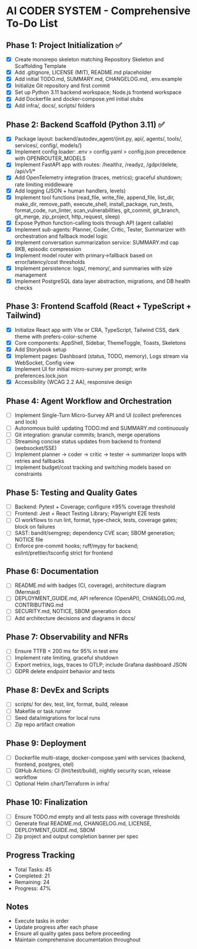 # AI CODER SYSTEM - Comprehensive To-Do List

## Phase 1: Project Initialization ✅
- [x] Create monorepo skeleton matching Repository Skeleton and Scaffolding Template
- [x] Add .gitignore, LICENSE (MIT), README.md placeholder
- [x] Add initial TODO.md, SUMMARY.md, CHANGELOG.md, .env.example
- [x] Initialize Git repository and first commit
- [x] Set up Python 3.11 backend workspace; Node.js frontend workspace
- [x] Add Dockerfile and docker-compose.yml initial stubs
- [x] Add infra/, docs/, scripts/ folders

## Phase 2: Backend Scaffold (Python 3.11) ✅
- [x] Package layout: backend/autodev_agent/{init.py, api/, agents/, tools/, services/, config/, models/}
- [x] Implement config loader: .env > config.yaml > config.json precedence with OPENROUTER_MODELS
- [x] Implement FastAPI app with routes: /healthz, /readyz, /gdpr/delete, /api/v1/*
- [x] Add OpenTelemetry integration (traces, metrics); graceful shutdown; rate limiting middleware
- [x] Add logging (JSON + human handlers, levels)
- [x] Implement tool functions (read_file, write_file, append_file, list_dir, make_dir, remove_path, execute_shell, install_package, run_tests, format_code, run_linter, scan_vulnerabilities, git_commit, git_branch, git_merge, zip_project, http_request, sleep)
- [x] Expose Python function-calling tools through API (agent callable)
- [x] Implement sub-agents: Planner, Coder, Critic, Tester, Summarizer with orchestration and fallback model logic
- [x] Implement conversation summarization service: SUMMARY.md cap 8KB, episodic compression
- [x] Implement model router with primary→fallback based on error/latency/cost thresholds
- [x] Implement persistence: logs/, memory/, and summaries with size management
- [x] Implement PostgreSQL data layer abstraction, migrations, and DB health checks

## Phase 3: Frontend Scaffold (React + TypeScript + Tailwind)
- [x] Initialize React app with Vite or CRA, TypeScript, Tailwind CSS, dark theme with prefers-color-scheme
- [x] Core components: AppShell, Sidebar, ThemeToggle, Toasts, Skeletons
- [x] Add Storybook setup
- [x] Implement pages: Dashboard (status, TODO, memory), Logs stream via WebSocket, Config view
- [x] Implement UI for initial micro-survey per prompt; write preferences.lock.json
- [x] Accessibility (WCAG 2.2 AA), responsive design

## Phase 4: Agent Workflow and Orchestration
- [ ] Implement Single-Turn Micro-Survey API and UI (collect preferences and lock)
- [ ] Autonomous build: updating TODO.md and SUMMARY.md continuously
- [ ] Git integration: granular commits; branch, merge operations
- [ ] Streaming concise status updates from backend to frontend (websocket/SSE)
- [ ] Implement planner → coder → critic → tester → summarizer loops with retries and fallbacks
- [ ] Implement budget/cost tracking and switching models based on constraints

## Phase 5: Testing and Quality Gates
- [ ] Backend: Pytest + Coverage; configure ≥95% coverage threshold
- [ ] Frontend: Jest + React Testing Library; Playwright E2E tests
- [ ] CI workflows to run lint, format, type-check, tests, coverage gates; block on failures
- [ ] SAST: bandit/semgrep; dependency CVE scan; SBOM generation; NOTICE file
- [ ] Enforce pre-commit hooks; ruff/mypy for backend; eslint/prettier/tsconfig strict for frontend

## Phase 6: Documentation
- [ ] README.md with badges (CI, coverage), architecture diagram (Mermaid)
- [ ] DEPLOYMENT_GUIDE.md, API reference (OpenAPI), CHANGELOG.md, CONTRIBUTING.md
- [ ] SECURITY.md, NOTICE, SBOM generation docs
- [ ] Add architecture decisions and diagrams in docs/

## Phase 7: Observability and NFRs
- [ ] Ensure TTFB < 200 ms for 95% in test env
- [ ] Implement rate limiting, graceful shutdown
- [ ] Export metrics, logs, traces to OTLP; include Grafana dashboard JSON
- [ ] GDPR delete endpoint behavior and tests

## Phase 8: DevEx and Scripts
- [ ] scripts/ for dev, test, lint, format, build, release
- [ ] Makefile or task runner
- [ ] Seed data/migrations for local runs
- [ ] Zip repo artifact creation

## Phase 9: Deployment
- [ ] Dockerfile multi-stage, docker-compose.yaml with services (backend, frontend, postgres, otel)
- [ ] GitHub Actions: CI (lint/test/build), nightly security scan, release workflow
- [ ] Optional Helm chart/Terraform in infra/

## Phase 10: Finalization
- [ ] Ensure TODO.md empty and all tests pass with coverage thresholds
- [ ] Generate final README.md, CHANGELOG.md, LICENSE, DEPLOYMENT_GUIDE.md, SBOM
- [ ] Zip project and output completion banner per spec

## Progress Tracking
- Total Tasks: 45
- Completed: 21
- Remaining: 24
- Progress: 47%

## Notes
- Execute tasks in order
- Update progress after each phase
- Ensure all quality gates pass before proceeding
- Maintain comprehensive documentation throughout